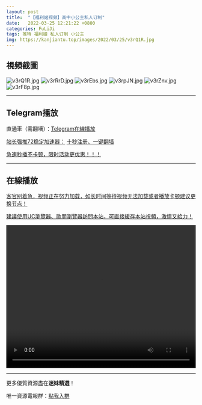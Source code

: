 ```yaml
---
layout: post
title:  "【福利姬视频】高中小公主私人订制"
date:   2022-03-25 12:21:22 +0800
categories: FuLiJi
tags: 推特 福利姬 私人订制 小公主
img: https://kanjiantu.top/images/2022/03/25/v3rQ1R.jpg
---
```



## 視頻截圖

![v3rQ1R.jpg](https://kanjiantu.top/images/2022/03/25/v3rQ1R.jpg)
![v3rRrD.jpg](https://kanjiantu.top/images/2022/03/25/v3rRrD.jpg)
![v3rEbs.jpg](https://kanjiantu.top/images/2022/03/25/v3rEbs.jpg)
![v3rpJN.jpg](https://kanjiantu.top/images/2022/03/25/v3rpJN.jpg)
![v3rZnv.jpg](https://kanjiantu.top/images/2022/03/25/v3rZnv.jpg)
![v3rF8p.jpg](https://kanjiantu.top/images/2022/03/25/v3rF8p.jpg)

* * *
## Telegram播放

直通車（需翻墻）：[Telegram在線播放](https://t.me/mimeijingxuan/330)

<u>站长强推72稳定加速器：</u> [十秒注册、一键翻墙](https://www.mimei.blog/skip/vpn.html)


<u>急速秒播不卡顿，限时活动更优惠！！！</u>
* * *
## 在線播放
<u>客官别着急，视频正在努力加载，如长时间等待视频无法加载或者播放卡顿建议更换节点！</u>

<u>建議使用UC瀏覽器、歐朋瀏覽器訪問本站，可直接緩存本站視頻，激情又給力！</u>
<center><video src="https://cdn.publer.io/uploads/videos/623d45bbdb279761fe397964/9ed013f06dbed4e4c31dcc58b689583c.mp4" width="100%" height="380px" controls="controls"></video></center>


* * *
更多優質資源盡在**迷妹精選**！

唯一資源電報群：[點我入群](https://t.me/mimeijingxuan)


